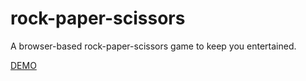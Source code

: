 # rock-paper-scissors
A browser-based rock-paper-scissors game to keep you entertained.

[DEMO](https://jarekpo.github.io/rock-paper-scissors/)
